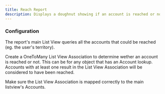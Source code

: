 ```yaml
---
title: Reach Report
description: Displays a doughnut showing if an account is reached or not reached.
---
```


### Configuration

The report's main List View queries all the accounts that could be reached (eg. the user's territory).

Create a OneToMany List View Association to determine wether an account is reached or not. This can be for any object that has an Account lookup. Accounts with at least one result in the List View Association will be considered to have been reached. 

Make sure the List View Association is mapped correctly to the main listview's Accounts.
